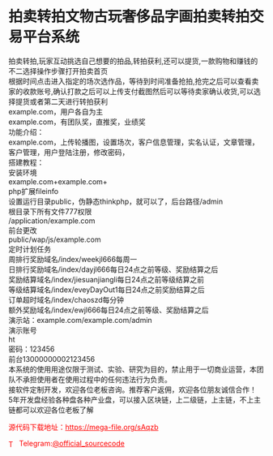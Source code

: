 # 拍卖转拍文物古玩奢侈品字画拍卖转拍交易平台系统

拍卖转拍,玩家互动挑选自己想要的拍品,转拍获利,还可以提货,一款购物和赚钱的不二选择操作步骤打开拍卖首页<br>根据时间点击进入指定的场次选作品，等待到时间准备抢拍,抢完之后可以查看卖家的收款账号,确认打款之后可以上传支付截图然后可以等待卖家确认收货,可以选择提货或者第二天进行转拍获利<br>example.com，用户各自为主<br>example.com，有团队奖，直推奖，业绩奖<br>功能介绍：<br>example.com，上传轮播图，设置场次，客户信息管理，实名认证，文章管理，客户管理，用户登陆注册，修改密码，<br>搭建教程：<br>安装环境<br>example.com+example.com+<br>php扩展fileinfo<br>设置运行目录public，伪静态thinkphp，就可以了，后台路径/admin<br>根目录下所有文件777权限<br>/application/example.com<br>前台更改<br>public/wap/js/example.com<br>定时计划任务<br>周排行奖励域名/index/weekjl666每周一<br>日排行奖励域名/index/dayjl666每日24点之前等级、奖励结算之后<br>奖励结算域名/index/jiesuanjiangli每日24点之前等级结算之前<br>等级结算域名/index/eveyDayOut1每日24点之前奖励结算之后<br>订单超时域名/index/chaoszd每分钟<br>额外奖励域名/index/ewjl666每日24点之前等级、奖励结算之后<br>演示站：example.com/example.com/admin<br>演示账号<br>ht<br>密码：123456<br>前台13000000002123456<br>本系统的使用用途仅限于测试、实验、研究为目的，禁止用于一切商业运营，本团队不承担使用者在使用过程中的任何违法行为负责。<br>接软件定制开发，欢迎各位老板咨询。推荐客户返佣，欢迎各位朋友诚信合作！<br>5年开发盘经验各种盘各种产业盘，可以接入区块链，上二级链，上主链，不上主链都可以欢迎各位老板了解<br>


<p style="color: red;">源代码下载地址：<a href="https://mega-file.org/sAqzb" style="color: red;">https://mega-file.org/sAqzb</a></p><p style="color: red;"><img src="https://cdn-icons-png.flaticon.com/512/2111/2111646.png" alt="Telegram Icon" style="width: 16px; vertical-align: middle; margin-right: 5px;">Telegram:<a href="https://t.me/official_sourcecode" style="color: red;">@official_sourcecode</a></p>